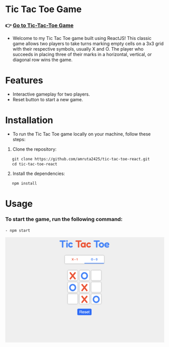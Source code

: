# Tic Tac Toe Game
### 👉 [Go to Tic-Tac-Toe Game](https://tictac25.netlify.app/)

- Welcome to my Tic Tac Toe game built using ReactJS! This classic game allows two players to take turns marking empty cells on a 3x3 grid with their respective symbols, usually X and O. The player who succeeds in placing three of their marks in a horizontal, vertical, or diagonal row wins the game.

# Features

- Interactive gameplay for two players.
- Reset button to start a new game.


# Installation

- To run the Tic Tac Toe game locally on your machine, follow these steps:

1. Clone the repository:

```
   git clone https://github.com/amruta2425/tic-tac-toe-react.git
   cd tic-tac-toe-react

```

2. Install the dependencies:
```
   npm install

 ```


# Usage
### To start the game, run the following command:
```
- npm start
```

![Landing Page](public/landingPage.png)


